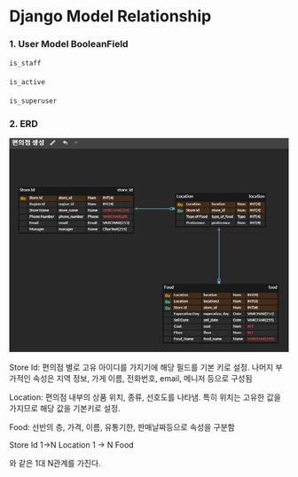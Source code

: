 # Django Model Relationship

### 1. User Model BooleanField

```python
is_staff 

is_active 

is_superuser
```

### 2. ERD

![](03_db_homeworkassets/2022-10-06-11-40-40-image.png)



Store Id: 편의점 별로 고유 아이디를 가지기에 해당 필드를 기본 키로 설정.
나머지 부가적인 속성은 지역 정보, 가게 이름, 전화번호, email, 메니저 등으로 구성됨

Location: 편의점 내부의 상품 위치, 종류, 선호도를 나타냄.
특히 위치는 고유한 값을 가지므로 해당 값을 기본키로 설정.

Food:  선반의 층, 가격, 이름, 유통기한, 판매날짜등으로 속성을 구분함



Store Id   1->N    Location    1 -> N   Food

와 같은 1대 N관계를 가진다.

